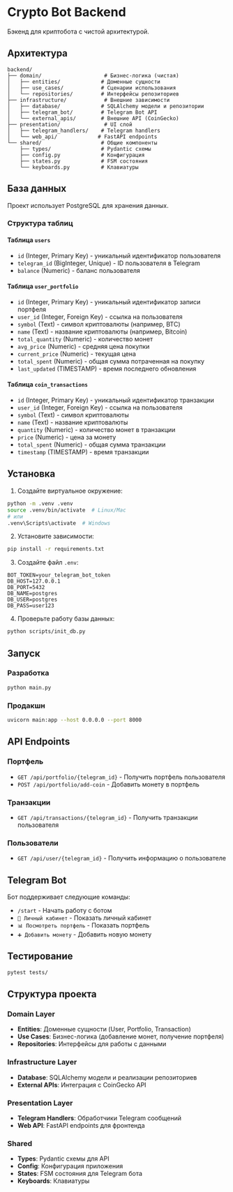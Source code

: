 # Crypto Bot Backend

Бэкенд для криптобота с чистой архитектурой.

## Архитектура

```
backend/
├── domain/                    # Бизнес-логика (чистая)
│   ├── entities/             # Доменные сущности
│   ├── use_cases/            # Сценарии использования
│   └── repositories/         # Интерфейсы репозиториев
├── infrastructure/            # Внешние зависимости
│   ├── database/             # SQLAlchemy модели и репозитории
│   ├── telegram_bot/         # Telegram Bot API
│   └── external_apis/        # Внешние API (CoinGecko)
├── presentation/              # UI слой
│   ├── telegram_handlers/    # Telegram handlers
│   └── web_api/             # FastAPI endpoints
└── shared/                   # Общие компоненты
    ├── types/                # Pydantic схемы
    ├── config.py             # Конфигурация
    ├── states.py             # FSM состояния
    └── keyboards.py          # Клавиатуры
```

## База данных

Проект использует PostgreSQL для хранения данных.

### Структура таблиц

#### Таблица `users`
- `id` (Integer, Primary Key) - уникальный идентификатор пользователя
- `telegram_id` (BigInteger, Unique) - ID пользователя в Telegram
- `balance` (Numeric) - баланс пользователя

#### Таблица `user_portfolio`
- `id` (Integer, Primary Key) - уникальный идентификатор записи портфеля
- `user_id` (Integer, Foreign Key) - ссылка на пользователя
- `symbol` (Text) - символ криптовалюты (например, BTC)
- `name` (Text) - название криптовалюты (например, Bitcoin)
- `total_quantity` (Numeric) - количество монет
- `avg_price` (Numeric) - средняя цена покупки
- `current_price` (Numeric) - текущая цена
- `total_spent` (Numeric) - общая сумма потраченная на покупку
- `last_updated` (TIMESTAMP) - время последнего обновления

#### Таблица `coin_transactions`
- `id` (Integer, Primary Key) - уникальный идентификатор транзакции
- `user_id` (Integer, Foreign Key) - ссылка на пользователя
- `symbol` (Text) - символ криптовалюты
- `name` (Text) - название криптовалюты
- `quantity` (Numeric) - количество монет в транзакции
- `price` (Numeric) - цена за монету
- `total_spent` (Numeric) - общая сумма транзакции
- `timestamp` (TIMESTAMP) - время транзакции

## Установка

1. Создайте виртуальное окружение:
```bash
python -m .venv .venv
source .venv/bin/activate  # Linux/Mac
# или
.venv\Scripts\activate  # Windows
```

2. Установите зависимости:
```bash
pip install -r requirements.txt
```

3. Создайте файл `.env`:
```env
BOT_TOKEN=your_telegram_bot_token
DB_HOST=127.0.0.1
DB_PORT=5432
DB_NAME=postgres
DB_USER=postgres
DB_PASS=user123
```

4. Проверьте работу базы данных:
```bash
python scripts/init_db.py
```

## Запуск

### Разработка
```bash
python main.py
```

### Продакшн
```bash
uvicorn main:app --host 0.0.0.0 --port 8000
```

## API Endpoints

### Портфель
- `GET /api/portfolio/{telegram_id}` - Получить портфель пользователя
- `POST /api/portfolio/add-coin` - Добавить монету в портфель

### Транзакции
- `GET /api/transactions/{telegram_id}` - Получить транзакции пользователя

### Пользователи
- `GET /api/user/{telegram_id}` - Получить информацию о пользователе

## Telegram Bot

Бот поддерживает следующие команды:
- `/start` - Начать работу с ботом
- `💼 Личный кабинет` - Показать личный кабинет
- `📊 Посмотреть портфель` - Показать портфель
- `➕ Добавить монету` - Добавить новую монету

## Тестирование

```bash
pytest tests/
```

## Структура проекта

### Domain Layer
- **Entities**: Доменные сущности (User, Portfolio, Transaction)
- **Use Cases**: Бизнес-логика (добавление монет, получение портфеля)
- **Repositories**: Интерфейсы для работы с данными

### Infrastructure Layer
- **Database**: SQLAlchemy модели и реализации репозиториев
- **External APIs**: Интеграция с CoinGecko API

### Presentation Layer
- **Telegram Handlers**: Обработчики Telegram сообщений
- **Web API**: FastAPI endpoints для фронтенда

### Shared
- **Types**: Pydantic схемы для API
- **Config**: Конфигурация приложения
- **States**: FSM состояния для Telegram бота
- **Keyboards**: Клавиатуры 